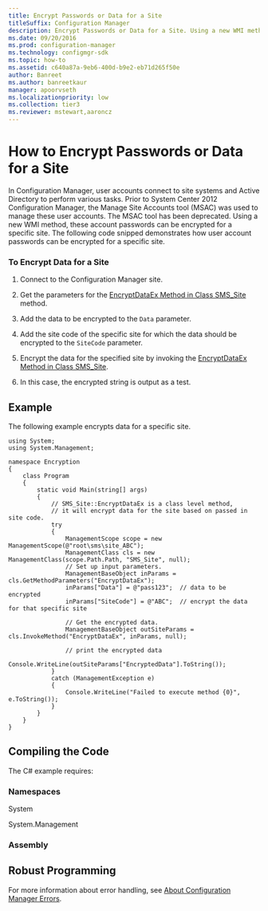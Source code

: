 ```yaml
---
title: Encrypt Passwords or Data for a Site
titleSuffix: Configuration Manager
description: Encrypt Passwords or Data for a Site. Using a new WMI method, the user accounts' passwords can be encrypted for a specific site.
ms.date: 09/20/2016
ms.prod: configuration-manager
ms.technology: configmgr-sdk
ms.topic: how-to
ms.assetid: c640a87a-9eb6-400d-b9e2-eb71d265f50e
author: Banreet
ms.author: banreetkaur
manager: apoorvseth
ms.localizationpriority: low
ms.collection: tier3
ms.reviewer: mstewart,aaroncz 
---
```

# How to Encrypt Passwords or Data for a Site
In Configuration Manager, user accounts connect to site systems and Active Directory to perform various tasks. Prior to System Center 2012 Configuration Manager, the Manage Site Accounts tool (MSAC) was used to manage these user accounts. The MSAC tool has been deprecated. Using a new WMI method, these account passwords can be encrypted for a specific site. The following code snipped demonstrates how user account passwords can be encrypted for a specific site.  

### To Encrypt Data for a Site  

1.  Connect to the Configuration Manager site.  

2.  Get the parameters for the [EncryptDataEx Method in Class SMS_Site](../../../develop/reference/core/servers/configure/encryptdataex-method-in-class-sms_site.md) method.  

3.  Add the data to be encrypted to the `Data` parameter.  

4.  Add the site code of the specific site for which the data should be encrypted to the `SiteCode` parameter.  

5.  Encrypt the data for the specified site by invoking the [EncryptDataEx Method in Class SMS_Site](../../../develop/reference/core/servers/configure/encryptdataex-method-in-class-sms_site.md).  

6.  In this case, the encrypted string is output as a test.  

## Example  
 The following example encrypts data for a specific site.  

```  
using System;   
using System.Management;   

namespace Encryption  
{  
    class Program  
    {  
        static void Main(string[] args)   
        {  
            // SMS_Site::EncryptDataEx is a class level method,   
            // it will encrypt data for the site based on passed in site code.  
            try  
            {  
                ManagementScope scope = new ManagementScope(@"root\sms\site_ABC");  
                ManagementClass cls = new ManagementClass(scope.Path.Path, "SMS_Site", null);   
                // Set up input parameters.   
                ManagementBaseObject inParams = cls.GetMethodParameters("EncryptDataEx");  
                inParams["Data"] = @"pass123";  // data to be encrypted  
                inParams["SiteCode"] = @"ABC";  // encrypt the data for that specific site  

                // Get the encrypted data.  
                ManagementBaseObject outSiteParams = cls.InvokeMethod("EncryptDataEx", inParams, null);   

                // print the encrypted data  
                Console.WriteLine(outSiteParams["EncryptedData"].ToString());  
            }  
            catch (ManagementException e)   
            {  
                Console.WriteLine("Failed to execute method {0}", e.ToString());  
            }  
        }  
    }  
}  

```  

## Compiling the Code  
 The C# example requires:  

### Namespaces  
 System  

 System.Management  

### Assembly  

## Robust Programming  
 For more information about error handling, see [About Configuration Manager Errors](../../../develop/core/understand/about-configuration-manager-errors.md).  
